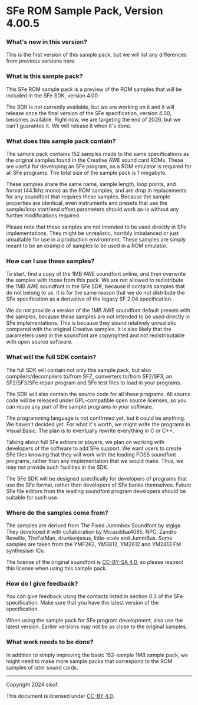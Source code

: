 # SFe ROM Sample Pack, Version 4.00.5

### What's new in this version?

This is the first version of this sample pack, but we will list any differences from previous versions here.

### What is this sample pack?

This SFe ROM sample pack is a preview of the ROM samples that will be included in the SFe SDK, version 4.00.

The SDK is not currently available, but we are working on it and it will release once the final version of the SFe specification, version 4.00, becomes available. Right now, we are targeting the end of 2026, but we can't guarantee it. We will release it when it's done.

### What does this sample pack contain?

The sample pack contains 152 samples made to the same specifications as the original samples found in the Creative AWE sound card ROMs. These are useful for developing an SFe program, as a ROM emulator is required for all SFe programs. The total size of the sample pack is 1 megabyte. 

These samples share the same name, sample length, loop points, and format (44.1khz mono) as the ROM samples, and are drop in replacements for any soundfont that requires these samples. Because the sample properties are identical, even instruments and presets that use the sample/loop start/end offset parameters should work as-is without any further modifications required.

Please note that these samples are not intended to be used directly in SFe implementations. They might be unrealistic, horribly imbalanced or just unsuitable for use in a production environment. These samples are simply meant to be an example of samples to be used in a ROM emulator.

### How can I use these samples?

To start, find a copy of the 1MB AWE soundfont online, and then overwrite the samples with those from this pack. We are not allowed to redistribute the 1MB AWE soundfont in the SFe SDK, because it contains samples that do not belong to us. It is for the same reason that we do not distribute the SFe specification as a derivative of the legacy SF 2.04 specification.

We do not provide a version of the 1MB AWE soundfont default presets with the samples, because these samples are not intended to be used directly in SFe implementations. This is because they sound relatively unrealistic compared with the original Creative samples. It is also likely that the parameters used in the soundfont are copyrighted and not redistributable with open source software.

### What will the full SDK contain?

The full SDK will contain not only this sample pack, but also compilers/decompilers to/from SFZ, converters to/from SF2/SF3, an SF2/SF3/SFe repair program and SFe test files to load in your programs.

The SDK will also contain the source code for all these programs. All source code will be released under GPL-compatible open source licenses, so you can reuse any part of the sample programs in your software.

The programming language is not confirmed yet, but it could be anything. We haven't decided yet. For what it's worth, we might write the programs in Visual Basic. The plan is to eventually rewrite everything in C or C++.

Talking about full SFe editors or players, we plan on working with developers of the software to add SFe support. We want users to create SFe files knowing that they will work with the leading FOSS soundfont programs, rather than any implementation that we would make. Thus, we may not provide such facilities in the SDK.

The SFe SDK will be designed specifically for developers of programs that use the SFe format, rather than developers of SFe banks themselves. Future SFe file editors from the leading soundfont program developers should be suitable for such use.

### Where do the samples come from?

The samples are derived from The Fixed Jummbox Soundfont by stgiga. They developed it with collaboration by Micasddsa4095, NPC, Zandro Reveille, TheFatMan, drunkenjesus, little-scale and JummBus. Some samples are taken from the YMF262, YM3812, YM2612 and YM2413 FM synthesiser ICs.

The license of the original soundfont is [CC-BY-SA 4.0](https://creativecommons.org/licenses/by-sa/4.0/), so please respect this license when using this sample pack.

### How do I give feedback?

You can give feedback using the contacts listed in section 0.3 of the SFe specification. Make sure that you have the latest version of the specification.

When using the sample pack for SFe program development, also use the latest version. Earlier versions may not be as close to the original samples.

### What work needs to be done?

In addition to simply improving the basic 152-sample 1MB sample pack, we might need to make more sample packs that correspond to the ROM samples of later sound cards.

* * *

Copyright 2024 sleaf.

This document is licensed under [CC-BY 4.0](https://creativecommons.org/licenses/by/4.0/).